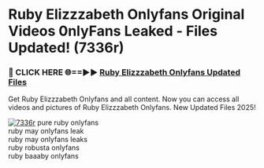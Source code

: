 # Ruby Elizzzabeth Onlyfans Original Videos 0nlyFans Leaked - Files Updated! (7336r)

<h3>🔴 CLICK HERE 🌐==►► <a href="https://tinyurl.com/4seja8ks" rel="nofollow">Ruby Elizzzabeth Onlyfans Updated Files</a></h3>

Get Ruby Elizzzabeth Onlyfans and all content. Now you can access all videos and pictures of Ruby Elizzzabeth Onlyfans. New Updated Files 2025!

[![7336r](https://i.imgur.com/EWjZXRe.gif)](https://tinyurl.com/4seja8ks)
pure ruby onlyfans<br>
ruby may onlyfans leak<br>
ruby may onlyfans leaks<br>
ruby robusta onlyfans<br>
ruby baaaby onlyfans